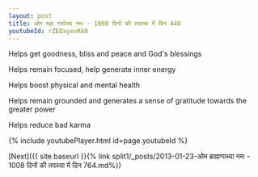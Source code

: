 ```yaml
---
layout: post
title: ओम महा गर्भाच्या नमः - 1008 दिनों की तपस्या में दिन 440
youtubeId: rZEOxyevK68
---
```

 
 
Helps get goodness, bliss and peace and God's blessings
 
Helps remain focused, help generate inner energy 
 
Helps boost physical and mental health 
 
Helps remain grounded and generates a sense of gratitude towards the greater power 
 
Helps reduce bad karma
 
 
 
 


{% include youtubePlayer.html id=page.youtubeId %}
 
[Next]({{ site.baseurl }}{% link  split1/_posts/2013-01-23-ओम ब्राह्मणाच्या नमः - 1008 दिनों की तपस्या में दिन 764.md%})
 
